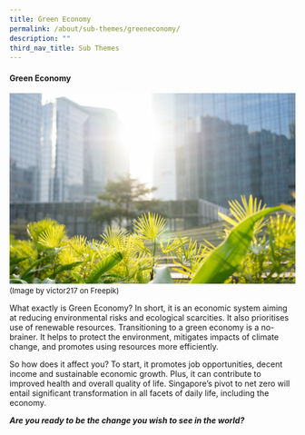 ```yaml
---
title: Green Economy
permalink: /about/sub-themes/greeneconomy/
description: ""
third_nav_title: Sub Themes
---
```

#### Green Economy

![](/images/PF%202023/About%20PF%202023/green%20economy.jpg)
<font size="-1">(Image by victor217 on Freepik)</font>

What exactly is Green Economy? In short, it is an economic system aiming at reducing environmental risks and ecological scarcities. It also prioritises use of renewable resources. Transitioning to a green economy is a no-brainer. It helps to protect the environment, mitigates impacts of climate change, and promotes using resources more efficiently.

So how does it affect you? To start, it promotes job opportunities, decent income and sustainable economic growth. Plus, it can contribute to improved health and overall quality of life. Singapore’s pivot to net zero will entail significant transformation in all facets of daily life, including the economy.

**_Are you ready to be the change you wish to see in the world?_**